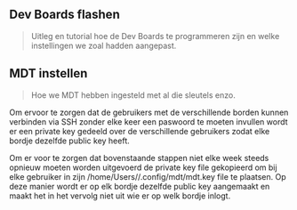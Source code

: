 ## Dev Boards flashen

>Uitleg en tutorial hoe de Dev Boards te programmeren zijn en welke instellingen we zoal hadden aangepast.

## MDT instellen

>Hoe we MDT hebben ingesteld met al die sleutels enzo.


Om ervoor te zorgen dat de gebruikers met de verschillende borden kunnen verbinden via SSH zonder elke keer een paswoord te moeten invullen wordt er een private key gedeeld over de verschillende gebruikers zodat elke bordje dezelfde public key heeft. 

Om er voor te zorgen dat bovenstaande stappen niet elke week steeds opnieuw moeten worden uitgevoerd de private key file gekopieerd om bij elke gebruiker in zijn /home/Users/<naam>/.config/mdt/mdt.key file te plaatsen. Op deze manier wordt er op elk bordje dezelfde public key aangemaakt en maakt het in het vervolg niet uit wie er op welk bordje inlogt.
